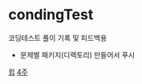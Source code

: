 # condingTest
코딩테스트 풀이 기록 및 피드백용

- 문제별 패키지(디렉토리) 만들어서 푸시


[힙](src/w2_shortest_path/정리.md)
[4주](src/w4/정리.md)
